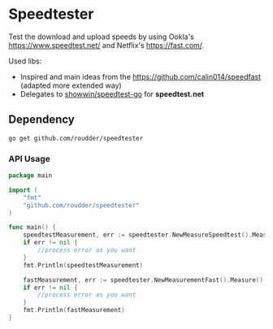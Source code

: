 # Speedtester
Test the download and upload speeds by using Ookla's https://www.speedtest.net/ and Netflix's https://fast.com/.

Used libs: 
* Inspired and main ideas from the https://github.com/calin014/speedfast (adapted more extended way)
* Delegates to [showwin/speedtest-go](https://github.com/showwin/speedtest-go) for **speedtest.net**



## Dependency

```
go get github.com/roudder/speedtester
```

### API Usage

```go
package main

import (
	"fmt"
	"github.com/roudder/speedtester"
)

func main() {
	speedtestMeasurement, err := speedtester.NewMeasureSpeedtest().Measure()
	if err != nil {
		//process error as you want
	}
	fmt.Println(speedtestMeasurement)

	fastMeasurement, err := speedtester.NewMeasurementFast().Measure()
	if err != nil {
		//process error as you want
	}
	fmt.Println(fastMeasurement)
}

```